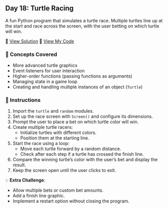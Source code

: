 ## Day 18: Turtle Racing  
A fun Python program that simulates a turtle race. Multiple turtles line up at the start and race across the screen, with the user betting on which turtle will win.

📄 [View Solution](solution.py) 📄 [View My Code](d18.py)  

### 🧠 Concepts Covered
- More advanced turtle graphics  
- Event listeners for user interaction  
- Higher-order functions (passing functions as arguments)  
- Managing state in a game loop  
- Creating and handling multiple instances of an object (`Turtle`)  

### 📝 Instructions
1. Import the `turtle` and `random` modules.  
2. Set up the race screen with `Screen()` and configure its dimensions.  
3. Prompt the user to place a bet on which turtle color will win.  
4. Create multiple turtle racers:  
   - Initialize turtles with different colors.  
   - Position them at the starting line.  
5. Start the race using a loop:  
   - Move each turtle forward by a random distance.  
   - Check after each step if a turtle has crossed the finish line.  
6. Compare the winning turtle’s color with the user’s bet and display the result.  
7. Keep the screen open until the user clicks to exit.  

💡 **Extra Challenge**:
- Allow multiple bets or custom bet amounts.  
- Add a finish line graphic.  
- Implement a restart option without closing the program.  
